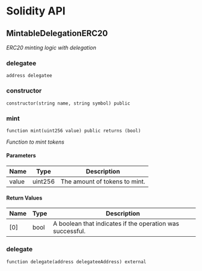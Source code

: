 # Solidity API

## MintableDelegationERC20

_ERC20 minting logic with delegation_

### delegatee

```solidity
address delegatee
```

### constructor

```solidity
constructor(string name, string symbol) public
```

### mint

```solidity
function mint(uint256 value) public returns (bool)
```

_Function to mint tokens_

#### Parameters

| Name | Type | Description |
| ---- | ---- | ----------- |
| value | uint256 | The amount of tokens to mint. |

#### Return Values

| Name | Type | Description |
| ---- | ---- | ----------- |
| [0] | bool | A boolean that indicates if the operation was successful. |

### delegate

```solidity
function delegate(address delegateeAddress) external
```


